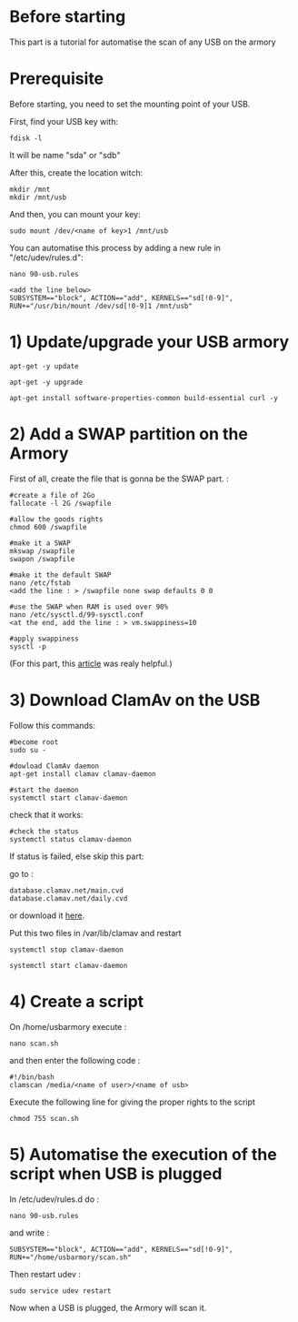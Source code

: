# Before starting
This part is a tutorial for automatise the scan of any USB on the armory

# Prerequisite
Before starting, you need to set the mounting point of your USB.

First, find your USB key with:

    fdisk -l
    
It will be name "sda" or "sdb"

After this, create the location witch:

    mkdir /mnt
    mkdir /mnt/usb
    
And then, you can mount your key:

    sudo mount /dev/<name of key>1 /mnt/usb
    
You can automatise this process by adding a new rule in "/etc/udev/rules.d":

    nano 90-usb.rules
    
    <add the line below>
    SUBSYSTEM=="block", ACTION=="add", KERNELS=="sd[!0-9]", RUN+="/usr/bin/mount /dev/sd[!0-9]1 /mnt/usb"

# 1) Update/upgrade your USB armory

    apt-get -y update
    
    apt-get -y upgrade
    
    apt-get install software-properties-common build-essential curl -y

# 2) Add a SWAP partition on the Armory
First of all, create the file that is gonna be the SWAP part. :

    #create a file of 2Go
    fallocate -l 2G /swapfile
    
    #allow the goods rights
    chmod 600 /swapfile
    
    #make it a SWAP
    mkswap /swapfile
    swapon /swapfile
    
    #make it the default SWAP
    nano /etc/fstab
    <add the line : > /swapfile none swap defaults 0 0
    
    #use the SWAP when RAM is used over 90%
    nano /etc/sysctl.d/99-sysctl.conf
    <at the end, add the line : > vm.swappiness=10
    
    #apply swappiness
    sysctl -p
    
(For this part, this [article](https://forum.hestiacp.com/t/clamav-on-vps-2gb-ram/3536/3) was realy helpful.)

# 3) Download ClamAv on the USB
Follow this commands:

    #become root
    sudo su -
    
    #dowload ClamAv daemon
    apt-get install clamav clamav-daemon
    
    #start the daemon
    systemctl start clamav-daemon

check that it works:

    #check the status
    systemctl status clamav-daemon
    
If status is failed, else skip this part:

go to :

    database.clamav.net/main.cvd
    database.clamav.net/daily.cvd
    
or download it [here](https://github.com/P4ti3nn3/USB-Armory-Setup/releases/tag/cvd).
    
Put this two files in /var/lib/clamav and restart

    systemctl stop clamav-daemon
    
    systemctl start clamav-daemon
    
# 4) Create a script
On /home/usbarmory execute :

    nano scan.sh
  
and then enter the following code :

    #!/bin/bash
    clamscan /media/<name of user>/<name of usb>
  
Execute the following line for giving the proper rights to the script

    chmod 755 scan.sh
  
# 5) Automatise the execution of the script when USB is plugged
In /etc/udev/rules.d do :

    nano 90-usb.rules
  
and write :

    SUBSYSTEM=="block", ACTION=="add", KERNELS=="sd[!0-9]", RUN+="/home/usbarmory/scan.sh"
  
 Then restart udev :
 
    sudo service udev restart

Now when a USB is plugged, the Armory will scan it.
